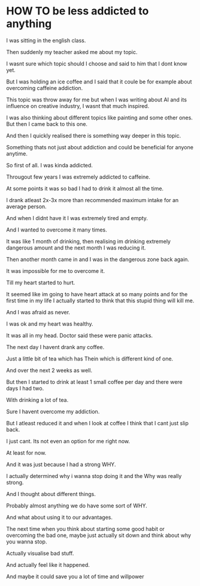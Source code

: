# HOW TO be less addicted to anything

I was sitting in the english class.

Then suddenly my teacher asked me about my topic.

I wasnt sure which topic should I choose and said to him that I dont know yet.

But I was holding an ice coffee and I said that it coule be for example about overcoming caffeine addiction.

This topic was throw away for me but when I was writing about AI and its influence on creative industry, I wasnt that much inspired.

I was also thinking about different topics like painting and some other ones. But then I came back to this one.

And then I quickly realised there is something way deeper in this topic.

Something thats not just about addiction and could be beneficial for anyone anytime.

So first of all. I was kinda addicted.

Througout few years I was extremely addicted to caffeine.

At some points it was so bad I had to drink it almost all the time.

I drank atleast 2x-3x more than recommended maximum intake for an average person.

And when I didnt have it I was extremely tired and empty.

And I wanted to overcome it many times.

It was like 1 month of drinking, then realising im drinking extremely dangerous amount and the next month I was reducing it.

Then another month came in and I was in the dangerous zone back again.

It was impossible for me to overcome it.

Till my heart started to hurt.

It seemed like im going to have heart attack at so many points and for the first time in my life I actually started to think that this stupid thing will kill me.

And I was afraid as never.

I was ok and my heart was healthy.

It was all in my head. Doctor said these were panic attacks.

The next day I havent drank any coffee.

Just a little bit of tea which has Thein which is different kind of one.

And over the next 2 weeks as well.

But then I started to drink at least 1 small coffee per day and there were days I had two.

With drinking a lot of tea.

Sure I havent overcome my addiction.

But I atleast reduced it and when I look at coffee I think that I cant just slip back.

I just cant. Its not even an option for me right now.

At least for now.

And it was just because I had a strong WHY.

I actually determined why i wanna stop doing it and the Why was really strong.

And I thought about different things.

Probably almost anything we do have some sort of WHY.

And what about using it to our advantages.

The next time when you think about starting some good habit or overcoming the bad one, maybe just actually sit down and think about why you wanna stop.

Actually visualise bad stuff.

And actually feel like it happened.

And maybe it could save you a lot of time and willpower
